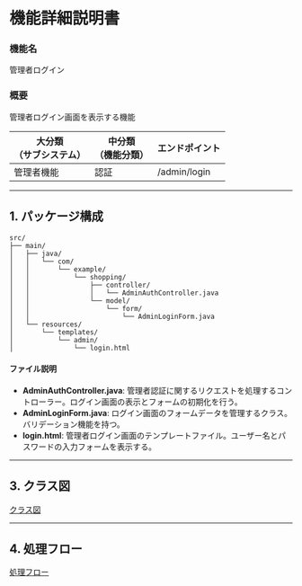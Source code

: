 # 機能詳細説明書
### 機能名
管理者ログイン

### 概要
管理者ログイン画面を表示する機能

|大分類<br>（サブシステム）|中分類<br>（機能分類）|エンドポイント|
|----|----|----|
|管理者機能|認証|/admin/login|

---

## 1. パッケージ構成
```
src/
├── main/
│   ├── java/
│   │   └── com/
│   │       └── example/
│   │           └── shopping/
│   │               ├── controller/
│   │               │   └── AdminAuthController.java
│   │               └── model/
│   │                   └── form/
│   │                       └── AdminLoginForm.java
│   └── resources/
│       └── templates/
│           └── admin/
│               └── login.html
```

#### ファイル説明
- **AdminAuthController.java**: 管理者認証に関するリクエストを処理するコントローラー。ログイン画面の表示とフォームの初期化を行う。
- **AdminLoginForm.java**: ログイン画面のフォームデータを管理するクラス。バリデーション機能を持つ。
- **login.html**: 管理者ログイン画面のテンプレートファイル。ユーザー名とパスワードの入力フォームを表示する。

---

## 3. クラス図
[クラス図](class/cl-showLoginForm.md)

---

## 4. 処理フロー
[処理フロー](sequence/sq-showLoginForm.md) 